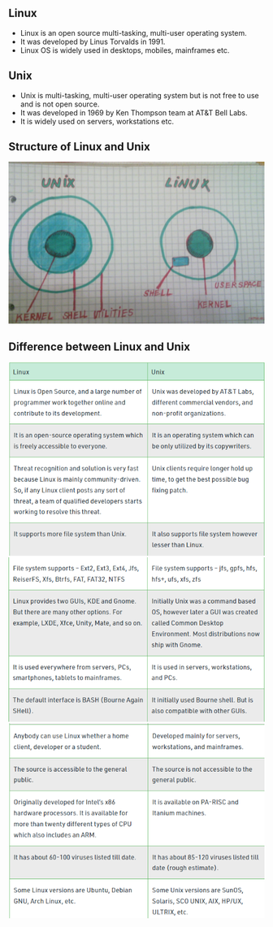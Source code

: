## Linux

-   Linux is an open source multi-tasking, multi-user operating system.
-   It was developed by Linus Torvalds in 1991.
-   Linux OS is widely used in desktops, mobiles, mainframes etc.

## Unix

-   Unix is multi-tasking, multi-user operating system but is not free to use and is not open source.
-   It was developed in 1969 by Ken Thompson team at AT&T Bell Labs.
-   It is widely used on servers, workstations etc.

## Structure of Linux and Unix

![](media/b9b9e4af562e07b4b3cb93b74d6d5dd6.png)

## Difference between Linux and Unix

![](media/269684235a14251d185233674e7355a7.png)![](media/06ea5b5d5abaac996bba0d8b269237ca.png)![](media/f9c13b301b07c5d68c2516d3990d1175.png)
